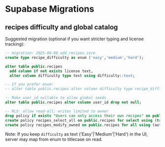 # Supabase Migrations

## recipes difficulty and global catalog

Suggested migration (optional if you want stricter typing and license tracking):

```sql
-- migration: 2025-08-08_add_recipes_core
create type recipe_difficulty as enum ('easy','medium','hard');

alter table public.recipes
  add column if not exists license text,
  alter column difficulty type text using difficulty::text;

-- If you prefer enum:
-- alter table public.recipes alter column difficulty type recipe_difficulty using lower(difficulty)::recipe_difficulty;

-- Make user_id nullable to allow global seeds
alter table public.recipes alter column user_id drop not null;

-- RLS: allow read-all; writes limited to owner
drop policy if exists "Users can only access their own recipes" on public.recipes;
create policy recipes_select_all on public.recipes for select using (true);
create policy recipes_modify_owned on public.recipes for all using (auth.uid() = user_id) with check (auth.uid() = user_id);
```

Note: If you keep `difficulty` as text ('Easy'|'Medium'|'Hard') in the UI, server may map from enum to titlecase on read.
